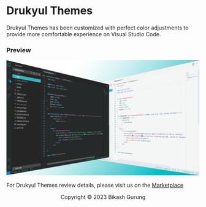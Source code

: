 # Drukyul Themes 

Drukyul Themes has been customized with perfect color adjustments to provide more comfortable experience on Visual Studio Code. 

### Preview

<img src="assets/images/drukyul_themes_preview.png" width="700"/>


For Drukyul Themes review details, please visit us on the [Marketplace](https://marketplace.visualstudio.com/items?itemName=kashgurung.drukyul-themes&ssr=false#overview)

<p align="center">Copyright &copy; 2023 Bikash Gurung</p>
